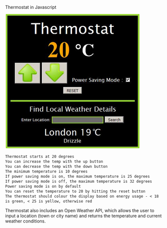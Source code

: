 Thermostat in Javascript

![alt text](public/images/thermexample.jpg "Thermostat working at end of stage 6")


    Thermostat starts at 20 degrees
    You can increase the temp with the up button
    You can decrease the temp with the down button
    The minimum temperature is 10 degrees
    If power saving mode is on, the maximum temperature is 25 degrees
    If power saving mode is off, the maximum temperature is 32 degrees
    Power saving mode is on by default
    You can reset the temperature to 20 by hitting the reset button
    The thermostat should colour the display based on energy usage - < 18 is green, < 25 is yellow, otherwise red

Thermostat also includes an Open Weather API, which allows the user to input a location (town or city name) and returns the temperature and current weather conditions.
